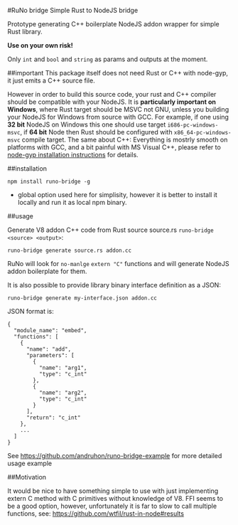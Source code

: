 #RuNo bridge Simple Rust to NodeJS bridge

Prototype generating C++ boilerplate NodeJS addon wrapper for simple Rust library.

**Use on your own risk!**

Only `int` and `bool` and `string` as params and outputs at the moment.

##important
This package itself does not need Rust or C++ with node-gyp, it just emits a C++ source file.

However in order to build this source code, your rust and C++ compiler should be compatible with your NodeJS. It is **particularly important on Windows**, where Rust target should be MSVC not GNU, unless you building your NodeJS for Windows from source with GCC. For example, if one using **32 bit** NodeJS on Windows this one should use target `i686-pc-windows-msvc`, if **64 bit** Node then Rust should be configured with `x86_64-pc-windows-msvc` compile target. The same about C++: Everything is mostrly smooth on platforms with GCC, and a bit painful with MS Visual C++, please refer to [node-gyp installation instructions](https://github.com/nodejs/node-gyp) for details.

##installation

    npm install runo-bridge -g

* global option used here for simplisity, however it is better to install it locally and run it as local npm binary.

##usage

Generate V8 addon C++ code from Rust source source.rs `runo-bridge <source> <output>`:

    runo-bridge generate source.rs addon.cc

RuNo will look for `no-manlge` `extern "C"` functions and will generate NodeJS addon boilerplate for them.

It is also possible to provide library binary interface definition as a JSON:

    runo-bridge generate my-interface.json addon.cc

JSON format is:

```
{
  "module_name": "embed",
  "functions": [
    {
      "name": "add",
      "parameters": [
        {
          "name": "arg1",
          "type": "c_int"
        },
        {
          "name": "arg2",
          "type": "c_int"
        }
      ],
      "return": "c_int"
    },
    ...
  ]
}
```

See https://github.com/andruhon/runo-bridge-example for more detailed usage example


##Motivation

It would be nice to have something simple to use with just implementing extern C method with C primitives without knowledge of V8. FFI seems to be a good option, however, unfortunately it is far to slow to call multiple functions, see: https://github.com/wtfil/rust-in-node#results
